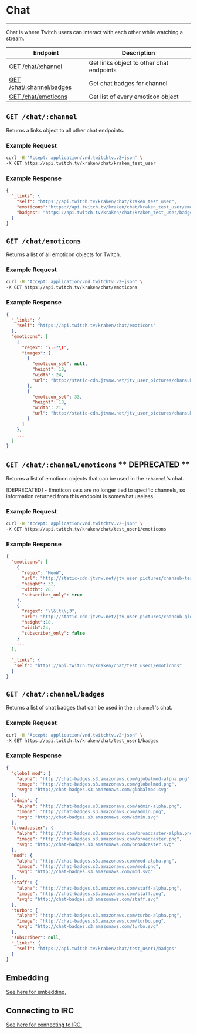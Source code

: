 # Chat

***

Chat is where Twitch users can interact with each other while watching a [stream][streams].

[streams]: /v2_resources/streams.md

| Endpoint | Description |
| ---- | --------------- |
| [GET /chat/:channel](/v2_resources/chat.md#get-chatchannel) | Get links object to other chat endpoints |
| [GET /chat/:channel/badges](/v2_resources/chat.md#get-chatchannelbadges) | Get chat badges for channel |
| [GET /chat/emoticons](/v2_resources/chat.md#get-chatemoticons) | Get list of every emoticon object |

## `GET /chat/:channel`

Returns a links object to all other chat endpoints.

### Example Request

```bash
curl -H 'Accept: application/vnd.twitchtv.v2+json' \
-X GET https://api.twitch.tv/kraken/chat/kraken_test_user
```

### Example Response

```json
{
  "_links": {
    "self": "https://api.twitch.tv/kraken/chat/kraken_test_user",
    "emoticons":"https://api.twitch.tv/kraken/chat/kraken_test_user/emoticons",
    "badges": "https://api.twitch.tv/kraken/chat/kraken_test_user/badges"
  }
}
```

## `GET /chat/emoticons`

Returns a list of all emoticon objects for Twitch.

### Example Request

```bash
curl -H 'Accept: application/vnd.twitchtv.v2+json' \
-X GET https://api.twitch.tv/kraken/chat/emoticons
```

### Example Response

```json
{
  "_links": {
    "self": "https://api.twitch.tv/kraken/chat/emoticons"
  },
  "emoticons": [
    {
      "regex": "\:-?\(",
      "images": [
        {
          "emoticon_set": null,
          "height": 18,
          "width": 24,
          "url": "http://static-cdn.jtvnw.net/jtv_user_pictures/chansub-global-emoticon-d570c4b3b8d8fc4d-24x18.png"
        },
        {
          "emoticon_set": 33,
          "height": 18,
          "width": 21,
          "url": "http://static-cdn.jtvnw.net/jtv_user_pictures/chansub-global-emoticon-c41c5c6c88f481cd-21x18.png"
        }
      ]
    },
    ...
  ]
}
```

## `GET /chat/:channel/emoticons` \** __DEPRECATED__ \**

Returns a list of emoticon objects that can be used in the `:channel`'s chat.

[DEPRECATED] - Emoticon sets are no longer tied to specific channels, so information returned from this endpoint is somewhat useless.

### Example Request

```bash
curl -H 'Accept: application/vnd.twitchtv.v2+json' \
-X GET https://api.twitch.tv/kraken/chat/test_user1/emoticons
```

### Example Response

```json
{
  "emoticons": [
    {
      "regex": "MeoW",
      "url": "http://static-cdn.jtvnw.net/jtv_user_pictures/chansub-test_user1-emoticon-30bc1522fa392415-28x32.png",
      "height": 32,
      "width": 28,
      "subscriber_only": true
    },
    {
      "regex": "\\&lt\\;3",
      "url": "http://static-cdn.jtvnw.net/jtv_user_pictures/chansub-global-emoticon-67cde8d0b7916e57-24x18.png",
      "height":18,
      "width":24,
      "subscriber_only": false
    }
    ...
  ],

  "_links": {
   "self": "https://api.twitch.tv/kraken/chat/test_user1/emoticons"
  }
}
```

## `GET /chat/:channel/badges`

Returns a list of chat badges that can be used in the `:channel`'s chat.

### Example Request

```bash
curl -H 'Accept: application/vnd.twitchtv.v2+json' \
-X GET https://api.twitch.tv/kraken/chat/test_user1/badges
```

### Example Response

```json
{
  "global_mod": {
    "alpha": "http://chat-badges.s3.amazonaws.com/globalmod-alpha.png",
    "image": "http://chat-badges.s3.amazonaws.com/globalmod.png",
    "svg": "http://chat-badges.s3.amazonaws.com/globalmod.svg"
  },
  "admin": {
    "alpha": "http://chat-badges.s3.amazonaws.com/admin-alpha.png",
    "image": "http://chat-badges.s3.amazonaws.com/admin.png",
    "svg": "http://chat-badges.s3.amazonaws.com/admin.svg"
  },
  "broadcaster": {
    "alpha": "http://chat-badges.s3.amazonaws.com/broadcaster-alpha.png",
    "image": "http://chat-badges.s3.amazonaws.com/broadcaster.png",
    "svg": "http://chat-badges.s3.amazonaws.com/broadcaster.svg"
  },
  "mod": {
    "alpha": "http://chat-badges.s3.amazonaws.com/mod-alpha.png",
    "image": "http://chat-badges.s3.amazonaws.com/mod.png",
    "svg": "http://chat-badges.s3.amazonaws.com/mod.svg"
  },
  "staff": {
    "alpha": "http://chat-badges.s3.amazonaws.com/staff-alpha.png",
    "image": "http://chat-badges.s3.amazonaws.com/staff.png",
    "svg": "http://chat-badges.s3.amazonaws.com/staff.svg"
  },
  "turbo": {
    "alpha": "http://chat-badges.s3.amazonaws.com/turbo-alpha.png",
    "image": "http://chat-badges.s3.amazonaws.com/turbo.png",
    "svg": "http://chat-badges.s3.amazonaws.com/turbo.svg"
  },
  "subscriber": null,
  "_links": {
    "self": "https://api.twitch.tv/kraken/chat/test_user1/badges"
  }
}
```

## Embedding

[See here for embedding.][embedding]

[embedding]: /embedding.md#embedding-streams-vods-and-chat

## Connecting to IRC

[See here for connecting to IRC.][IRC]

[IRC]: /IRC.md
